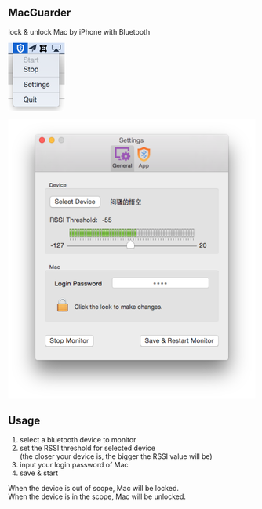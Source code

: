 
## MacGuarder ##

lock &amp; unlock Mac by iPhone with Bluetooth


![StatusBarIcon](screenshot/icon.png)

![Settings](screenshot/Settings.png)


## Usage ##

1. select a bluetooth device to monitor
2. set the RSSI threshold for selected device
<br/>(the closer your device is, the bigger the RSSI value will be)
3. input your login password of Mac
4. save & start

When the device is out of scope, Mac will be locked. <br/>
When the device is in the scope, Mac will be unlocked.

